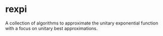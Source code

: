 # rexpi
A collection of algorithms to approximate the unitary exponential function with a focus on unitary best approximations.

